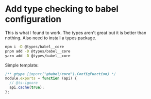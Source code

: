 # Add type checking to babel configuration

This is what I found to work. The types aren't great but it is better than nothing. Also need to install a types package.

```sh
npm i -D @types/babel__core
pnpm add -D @types/babel__core
yarn add -D @types/babel__core
```

Simple template:

```cjs
/** @type {import("@babel/core").ConfigFunction} */
module.exports = function (api) {
  // @ts-ignore
  api.cache(true);
};
```
